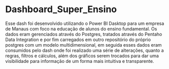 # Dashboard_Super_Ensino
Esse dash foi desenvolvido utilizando o Power BI Dasktop para um empresa de Manaus com foco na educação de alunos do ensino fundamental. Os dados eram gerenciados através do Postgres, tratados através do Pentaho Data Integration e por fim carregados em outro repositório do próprio postgres com um modelo multidimensional, em seguida esses dados eram consumidos pelo dash onde foi realizado uma série de alterações, quanto a regras, filtros e cálculos, além dos gráficos serem trocados para dar uma visibilidade para informação de um forma mais intuitiva e transparente.
